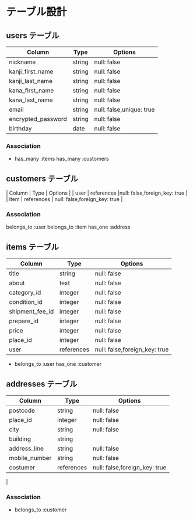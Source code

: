 # テーブル設計

## users テーブル

| Column                                  | Type   | Options     |
| ----------------------------------------| ------ | ----------- |
| nickname                                | string | null: false |
| kanji_first_name                        | string | null: false |
| kanji_last_name                         | string | null: false |
| kana_first_name                         | string | null: false |
| kana_last_name                          | string | null: false |
| email                                   | string | null: false,unique: true	|
| encrypted_password                      | string | null: false |
| birthday                                | date   | null: false |


### Association

- has_many :items
  has_many :customers

## customers テーブル

| Column | Type       | Options                       |
| user   | references |null: false,foreign_key: true  |
| item   | references | null: false,foreign_key: true |

### Association


belongs_to :user
belongs_to :item
has_one :address

## items テーブル

| Column                 | Type       | Options                        |
| -----------------------| ---------- | ------------------------------ |
| title                  | string | null: false|
| about                  | text   | null: false|
| category_id            | integer| null: false|
| condition_id           | integer| null: false|
| shipment_fee_id        | integer| null: false|
| prepare_id             | integer| null: false|
| price                  | integer| null: false|
| place_id               | integer| null: false|
| user                   | references |null: false,foreign_key: true |


  
- belongs_to :user
  has_one :customer


## addresses テーブル

| Column          | Type       | Options                        |
| --------------- | ---------- | ------------------------------ |
| postcode        | string     | null: false|
| place_id        | integer    | null: false|
| city            | string     | null: false|
| building         | string     |            |
| address_line     | string     | null: false|
| mobile_number    | string     | null: false|
| costumer         | references |null: false,foreign_key: true |
|

### Association

- belongs_to :customer